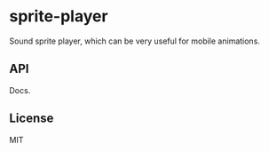 # sprite-player

Sound sprite player, which can be very useful for mobile animations.

## API

Docs.

## License

MIT